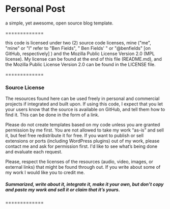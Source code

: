 Personal Post
=============

a simple, yet awesome, open source blog template.

=============

this code is licensed under two (2) source code licenses, mine ("me", "mine" or "I" refer to "Ben Fields", " Ben Fields' " or "@benfields" [on GitHub, respectively] ) and the Mozilla Public License Version 2.0 (MPL license). My license can be found at the end of this file (README.md), and the Mozilla Public License Version 2.0 can be found in the LICENSE file.

=============

### Source License

The resources found here can be used freely in personal and commercial projects if integrated and built upon. If using this code, I expect that you let your users know that the source is available on GitHub, and tell them how to find it. This can be done in the form of a link. 

Please do not create templates based on my code unless you are granted permission by me first. You are not allowed to take my work “as-is” and sell it, but feel free redistribute it for free. If you want to publish or sell extensions or ports (including WordPress plugins) out of my work, please contact me and ask for permission first. I'd like to see what’s being done and evaluate each request. 

Please, respect the licenses of the resources (audio, video, images, or external links) that might be found through out. If you write about some of my work I would like you to credit me.

##### Summarized, write about it, integrate it, make it your own, but don’t copy and paste my work and sell it or claim that it’s yours.

=============
